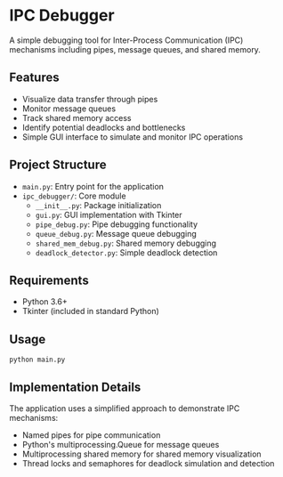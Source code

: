 # IPC Debugger

A simple debugging tool for Inter-Process Communication (IPC) mechanisms including pipes, message queues, and shared memory.

## Features

- Visualize data transfer through pipes
- Monitor message queues
- Track shared memory access
- Identify potential deadlocks and bottlenecks
- Simple GUI interface to simulate and monitor IPC operations

## Project Structure

- `main.py`: Entry point for the application
- `ipc_debugger/`: Core module
  - `__init__.py`: Package initialization
  - `gui.py`: GUI implementation with Tkinter
  - `pipe_debug.py`: Pipe debugging functionality
  - `queue_debug.py`: Message queue debugging
  - `shared_mem_debug.py`: Shared memory debugging
  - `deadlock_detector.py`: Simple deadlock detection

## Requirements

- Python 3.6+
- Tkinter (included in standard Python)

## Usage

```
python main.py
```

## Implementation Details

The application uses a simplified approach to demonstrate IPC mechanisms:
- Named pipes for pipe communication
- Python's multiprocessing.Queue for message queues
- Multiprocessing shared memory for shared memory visualization
- Thread locks and semaphores for deadlock simulation and detection 